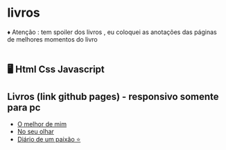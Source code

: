 # livros
  ♦️ Atenção : tem spoiler dos livros , eu coloquei as anotações das páginas de melhores momentos do livro <br> <br>
 
  ## 🖥️ Html Css Javascript
 
 ## Livros (link github pages) - responsivo somente para pc 
 * [O melhor de mim ](https://leandroluizpereira.github.io/livro-o-melhor-de-mim/)
 * [No seu olhar](https://leandroluizpereira.github.io/livro-no-seu-olhar/)
 * [Diário de um paixão ⭐](https://leandroluizpereira.github.io/livro-diario-de-uma-paixao/)
 
